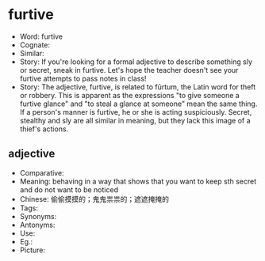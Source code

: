 # furtive

- Word: furtive
- Cognate: 
- Similar: 
- Story: If you're looking for a formal adjective to describe something sly or secret, sneak in furtive. Let's hope the teacher doesn't see your furtive attempts to pass notes in class!
- Story: The adjective, furtive, is related to fūrtum, the Latin word for theft or robbery. This is apparent as the expressions "to give someone a furtive glance" and "to steal a glance at someone" mean the same thing. If a person's manner is furtive, he or she is acting suspiciously. Secret, stealthy and sly are all similar in meaning, but they lack this image of a thief's actions.

## adjective

- Comparative: 
- Meaning: behaving in a way that shows that you want to keep sth secret and do not want to be noticed
- Chinese: 偷偷摸摸的；鬼鬼祟祟的；遮遮掩掩的
- Tags: 
- Synonyms: 
- Antonyms: 
- Use: 
- Eg.: 
- Picture: 

